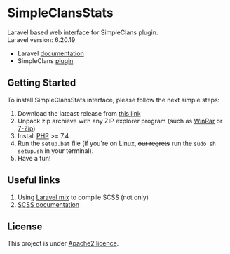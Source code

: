 # SimpleClansStats

Laravel based web interface for SimpleClans plugin. <br>
Laravel version: 6.20.19

* Laravel [documentation](https://laravel.com/docs)
* SimpleClans [plugin](https://github.com/RoinujNosde/SimpleClans)

## Getting Started
To install SimpleClansStats interface, please follow the next simple steps:
1. Download the lateast release from [this link](https://github.com/Tomut0/SimpleClansStats/releases)
2. Unpack zip archieve with any ZIP explorer program (such as [WinRar](https://www.win-rar.com/download.html?&L=0) or [7-Zip](https://www.7-zip.org/download.html))
3. Install [PHP](https://www.php.net/downloads) >= 7.4
4. Run the  `setup.bat` file (if you're on Linux, ~~our regrets~~ run the `sudo sh setup.sh` in your terminal).
5. Have a fun! 
## Useful links
1. Using [Laravel mix](https://github.com/JeffreyWay/laravel-mix/) to compile SCSS (not only)
2. [SCSS documentation](https://sass-scss.ru/documentation/)
## License

This project is under [Apache2 licence](https://github.com/Tomut0/SimpleClansStats/blob/master/LICENSE).

